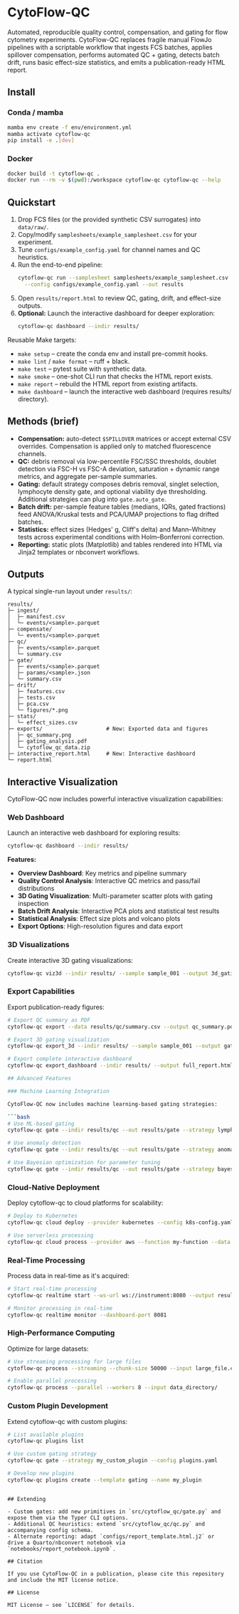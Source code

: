# CytoFlow-QC

Automated, reproducible quality control, compensation, and gating for flow cytometry experiments. CytoFlow-QC replaces fragile manual FlowJo pipelines with a scriptable workflow that ingests FCS batches, applies spillover compensation, performs automated QC + gating, detects batch drift, runs basic effect-size statistics, and emits a publication-ready HTML report.

## Install

### Conda / mamba

```bash
mamba env create -f env/environment.yml
mamba activate cytoflow-qc
pip install -e .[dev]
```

### Docker

```bash
docker build -t cytoflow-qc .
docker run --rm -v $(pwd):/workspace cytoflow-qc cytoflow-qc --help
```

## Quickstart

1. Drop FCS files (or the provided synthetic CSV surrogates) into `data/raw/`.
2. Copy/modify `samplesheets/example_samplesheet.csv` for your experiment.
3. Tune `configs/example_config.yaml` for channel names and QC heuristics.
4. Run the end-to-end pipeline:
   ```bash
   cytoflow-qc run --samplesheet samplesheets/example_samplesheet.csv \
     --config configs/example_config.yaml --out results
   ```
5. Open `results/report.html` to review QC, gating, drift, and effect-size outputs.
6. **Optional:** Launch the interactive dashboard for deeper exploration:
   ```bash
   cytoflow-qc dashboard --indir results/
   ```

Reusable Make targets:

- `make setup` – create the conda env and install pre-commit hooks.
- `make lint` / `make format` – ruff + black.
- `make test` – pytest suite with synthetic data.
- `make smoke` – one-shot CLI run that checks the HTML report exists.
- `make report` – rebuild the HTML report from existing artifacts.
- `make dashboard` – launch the interactive web dashboard (requires results/ directory).

## Methods (brief)

- **Compensation:** auto-detect `$SPILLOVER` matrices or accept external CSV overrides. Compensation is applied only to matched fluorescence channels.
- **QC:** debris removal via low-percentile FSC/SSC thresholds, doublet detection via FSC-H vs FSC-A deviation, saturation + dynamic range metrics, and aggregate per-sample summaries.
- **Gating:** default strategy composes debris removal, singlet selection, lymphocyte density gate, and optional viability dye thresholding. Additional strategies can plug into `gate.auto_gate`.
- **Batch drift:** per-sample feature tables (medians, IQRs, gated fractions) feed ANOVA/Kruskal tests and PCA/UMAP projections to flag drifted batches.
- **Statistics:** effect sizes (Hedges' g, Cliff's delta) and Mann–Whitney tests across experimental conditions with Holm–Bonferroni correction.
- **Reporting:** static plots (Matplotlib) and tables rendered into HTML via Jinja2 templates or nbconvert workflows.

## Outputs

A typical single-run layout under `results/`:

```
results/
├─ ingest/
│  ├─ manifest.csv
│  └─ events/<sample>.parquet
├─ compensate/
│  └─ events/<sample>.parquet
├─ qc/
│  ├─ events/<sample>.parquet
│  └─ summary.csv
├─ gate/
│  ├─ events/<sample>.parquet
│  ├─ params/<sample>.json
│  └─ summary.csv
├─ drift/
│  ├─ features.csv
│  ├─ tests.csv
│  ├─ pca.csv
│  └─ figures/*.png
├─ stats/
│  └─ effect_sizes.csv
├─ exports/                    # New: Exported data and figures
│  ├─ qc_summary.png
│  ├─ gating_analysis.pdf
│  └─ cytoflow_qc_data.zip
├─ interactive_report.html     # New: Interactive dashboard
└─ report.html
```

## Interactive Visualization

CytoFlow-QC now includes powerful interactive visualization capabilities:

### Web Dashboard

Launch an interactive web dashboard for exploring results:

```bash
cytoflow-qc dashboard --indir results/
```

**Features:**
- **Overview Dashboard**: Key metrics and pipeline summary
- **Quality Control Analysis**: Interactive QC metrics and pass/fail distributions
- **3D Gating Visualization**: Multi-parameter scatter plots with gating inspection
- **Batch Drift Analysis**: Interactive PCA plots and statistical test results
- **Statistical Analysis**: Effect size plots and volcano plots
- **Export Options**: High-resolution figures and data export

### 3D Visualizations

Create interactive 3D gating visualizations:

```bash
cytoflow-qc viz3d --indir results/ --sample sample_001 --output 3d_gating.html
```

### Export Capabilities

Export publication-ready figures:

```bash
# Export QC summary as PDF
cytoflow-qc export --data results/qc/summary.csv --output qc_summary.pdf --format pdf

# Export 3D gating visualization
cytoflow-qc export_3d --indir results/ --sample sample_001 --output gating_3d.html

# Export complete interactive dashboard
cytoflow-qc export_dashboard --indir results/ --output full_report.html

## Advanced Features

### Machine Learning Integration

CytoFlow-QC now includes machine learning-based gating strategies:

```bash
# Use ML-based gating
cytoflow-qc gate --indir results/qc --out results/gate --strategy lymphocyte_gating --config config.yaml

# Use anomaly detection
cytoflow-qc gate --indir results/qc --out results/gate --strategy anomaly_detection --config config.yaml

# Use Bayesian optimization for parameter tuning
cytoflow-qc gate --indir results/qc --out results/gate --strategy bayesian_optimization --config config.yaml
```

### Cloud-Native Deployment

Deploy cytoflow-qc to cloud platforms for scalability:

```bash
# Deploy to Kubernetes
cytoflow-qc cloud deploy --provider kubernetes --config k8s-config.yaml

# Use serverless processing
cytoflow-qc cloud process --provider aws --function my-function --data s3://bucket/data/
```

### Real-Time Processing

Process data in real-time as it's acquired:

```bash
# Start real-time processing
cytoflow-qc realtime start --ws-url ws://instrument:8080 --output results/

# Monitor processing in real-time
cytoflow-qc realtime monitor --dashboard-port 8081
```

### High-Performance Computing

Optimize for large datasets:

```bash
# Use streaming processing for large files
cytoflow-qc process --streaming --chunk-size 50000 --input large_file.csv

# Enable parallel processing
cytoflow-qc process --parallel --workers 8 --input data_directory/
```

### Custom Plugin Development

Extend cytoflow-qc with custom plugins:

```bash
# List available plugins
cytoflow-qc plugins list

# Use custom gating strategy
cytoflow-qc gate --strategy my_custom_plugin --config plugins.yaml

# Develop new plugins
cytoflow-qc plugins create --template gating --name my_plugin
```
```

## Extending

- Custom gates: add new primitives in `src/cytoflow_qc/gate.py` and expose them via the Typer CLI options.
- Additional QC heuristics: extend `src/cytoflow_qc/qc.py` and accompanying config schema.
- Alternate reporting: adapt `configs/report_template.html.j2` or drive a Quarto/nbconvert notebook via `notebooks/report_notebook.ipynb`.

## Citation

If you use CytoFlow-QC in a publication, please cite this repository and include the MIT license notice.

## License

MIT License – see `LICENSE` for details.
